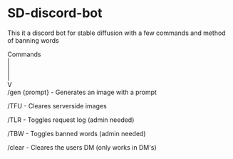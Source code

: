 # SD-discord-bot
This it a discord bot for stable diffusion with a few commands and  method of banning words

Commands </br>
 |</br>
 |</br>
 |</br>
V</br>
/gen {prompt}    - Generates an image with a prompt

/TFU             - Cleares serverside images

/TLR             - Toggles request log (admin needed)

/TBW             - Toggles banned words (admin needed)

/clear           - Cleares the users DM (only works in DM's)

